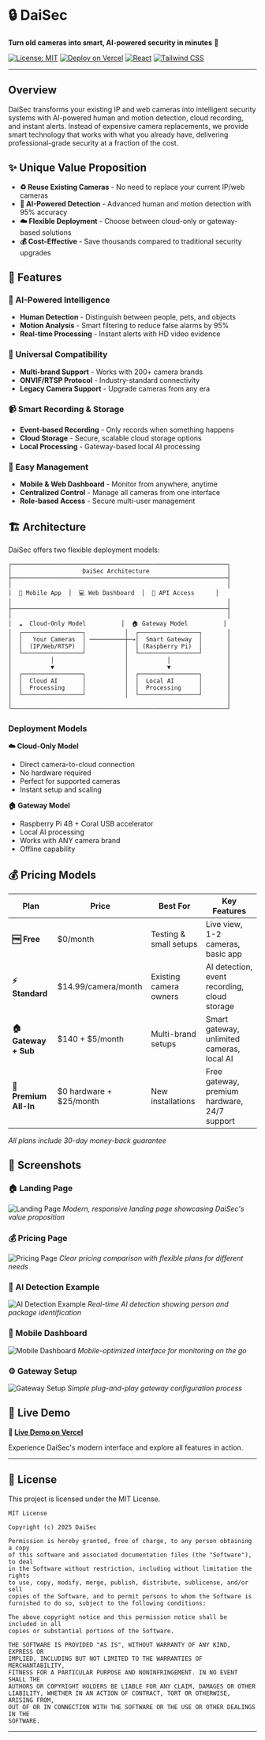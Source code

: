 # 🔒 DaiSec

**Turn old cameras into smart, AI-powered security in minutes** 🚀

[![License: MIT](https://img.shields.io/badge/License-MIT-yellow.svg)](https://opensource.org/licenses/MIT)
[![Deploy on Vercel](https://img.shields.io/badge/deploy%20on-vercel-black.svg)](https://vercel.com/new/clone?repository-url=https://github.com/berkaynez/daisec-web-project)
[![React](https://img.shields.io/badge/React-18+-blue.svg)](https://reactjs.org/)
[![Tailwind CSS](https://img.shields.io/badge/Tailwind-3+-38B2AC.svg)](https://tailwindcss.com/)

---

## Overview

DaiSec transforms your existing IP and web cameras into intelligent security systems with AI-powered human and motion detection, cloud recording, and instant alerts. Instead of expensive camera replacements, we provide smart technology that works with what you already have, delivering professional-grade security at a fraction of the cost.

## ✨ Unique Value Proposition

- **♻️ Reuse Existing Cameras** - No need to replace your current IP/web cameras
- **🤖 AI-Powered Detection** - Advanced human and motion detection with 95% accuracy
- **☁️ Flexible Deployment** - Choose between cloud-only or gateway-based solutions
- **💰 Cost-Effective** - Save thousands compared to traditional security upgrades

## 🚀 Features

### 🧠 AI-Powered Intelligence
- **Human Detection** - Distinguish between people, pets, and objects
- **Motion Analysis** - Smart filtering to reduce false alarms by 95%
- **Real-time Processing** - Instant alerts with HD video evidence

### 🔗 Universal Compatibility
- **Multi-brand Support** - Works with 200+ camera brands
- **ONVIF/RTSP Protocol** - Industry-standard connectivity
- **Legacy Camera Support** - Upgrade cameras from any era

### 📹 Smart Recording & Storage
- **Event-based Recording** - Only records when something happens
- **Cloud Storage** - Secure, scalable cloud storage options
- **Local Processing** - Gateway-based local AI processing

### 🎯 Easy Management
- **Mobile & Web Dashboard** - Monitor from anywhere, anytime
- **Centralized Control** - Manage all cameras from one interface
- **Role-based Access** - Secure multi-user management

## 🏗️ Architecture

DaiSec offers two flexible deployment models:

```
┌─────────────────────────────────────────────────────────────┐
│                    DaiSec Architecture                      │
├─────────────────────────────────────────────────────────────┤
│                                                             │
│  📱 Mobile App  │  💻 Web Dashboard  │  🔗 API Access      │
│                                                             │
├─────────────────────────────────────────────────────────────┤
│                                                             │
│  ☁️  Cloud-Only Model          │  🏠 Gateway Model          │
│  ┌─────────────────┐           │  ┌─────────────────┐       │
│  │   Your Cameras  │ ──────────┼─→│  Smart Gateway  │       │
│  │  (IP/Web/RTSP)  │           │  │ (Raspberry Pi)  │       │
│  └─────────────────┘           │  └─────────────────┘       │
│           │                    │           │                │
│           ▼                    │           ▼                │
│  ┌─────────────────┐           │  ┌─────────────────┐       │
│  │  Cloud AI       │           │  │  Local AI       │       │
│  │  Processing     │           │  │  Processing     │       │
│  └─────────────────┘           │  └─────────────────┘       │
│                                                             │
└─────────────────────────────────────────────────────────────┘
```

### Deployment Models

**☁️ Cloud-Only Model**
- Direct camera-to-cloud connection
- No hardware required
- Perfect for supported cameras
- Instant setup and scaling

**🏠 Gateway Model**
- Raspberry Pi 4B + Coral USB accelerator
- Local AI processing
- Works with ANY camera brand
- Offline capability

## 💰 Pricing Models

| Plan | Price | Best For | Key Features |
|------|-------|----------|--------------|
| **🆓 Free** | $0/month | Testing & small setups | Live view, 1-2 cameras, basic app |
| **⚡ Standard** | $14.99/camera/month | Existing camera owners | AI detection, event recording, cloud storage |
| **🏠 Gateway + Sub** | $140 + $5/month | Multi-brand setups | Smart gateway, unlimited cameras, local AI |
| **👑 Premium All-In** | $0 hardware + $25/month | New installations | Free gateway, premium hardware, 24/7 support |

*All plans include 30-day money-back guarantee*

## 📸 Screenshots

### 🏠 Landing Page
![Landing Page](docs/screenshots/landing.jpeg)
*Modern, responsive landing page showcasing DaiSec's value proposition*

### 💰 Pricing Page
![Pricing Page](docs/screenshots/pricing.jpeg)
*Clear pricing comparison with flexible plans for different needs*

### 🤖 AI Detection Example
![AI Detection Example](docs/screenshots/detection.jpeg)
*Real-time AI detection showing person and package identification*

### 📱 Mobile Dashboard
![Mobile Dashboard](docs/screenshots/mobile.jpeg)
*Mobile-optimized interface for monitoring on the go*

### ⚙️ Gateway Setup
![Gateway Setup](docs/screenshots/gateway.jpeg)
*Simple plug-and-play gateway configuration process*

## 🔗 Live Demo

**🔗 [Live Demo on Vercel](https://daisectest.vercel.app)**

Experience DaiSec's modern interface and explore all features in action.

---

## 📄 License

This project is licensed under the MIT License.

```
MIT License

Copyright (c) 2025 DaiSec

Permission is hereby granted, free of charge, to any person obtaining a copy
of this software and associated documentation files (the "Software"), to deal
in the Software without restriction, including without limitation the rights
to use, copy, modify, merge, publish, distribute, sublicense, and/or sell
copies of the Software, and to permit persons to whom the Software is
furnished to do so, subject to the following conditions:

The above copyright notice and this permission notice shall be included in all
copies or substantial portions of the Software.

THE SOFTWARE IS PROVIDED "AS IS", WITHOUT WARRANTY OF ANY KIND, EXPRESS OR
IMPLIED, INCLUDING BUT NOT LIMITED TO THE WARRANTIES OF MERCHANTABILITY,
FITNESS FOR A PARTICULAR PURPOSE AND NONINFRINGEMENT. IN NO EVENT SHALL THE
AUTHORS OR COPYRIGHT HOLDERS BE LIABLE FOR ANY CLAIM, DAMAGES OR OTHER
LIABILITY, WHETHER IN AN ACTION OF CONTRACT, TORT OR OTHERWISE, ARISING FROM,
OUT OF OR IN CONNECTION WITH THE SOFTWARE OR THE USE OR OTHER DEALINGS IN THE
SOFTWARE.
```

---